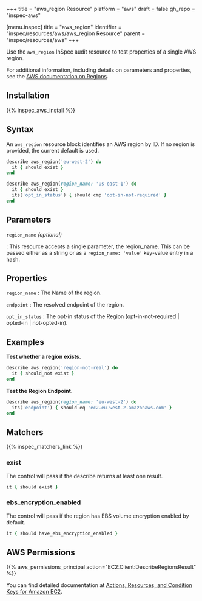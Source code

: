 +++
title = "aws_region Resource"
platform = "aws"
draft = false
gh_repo = "inspec-aws"

[menu.inspec]
title = "aws_region"
identifier = "inspec/resources/aws/aws_region Resource"
parent = "inspec/resources/aws"
+++

Use the `aws_region` InSpec audit resource to test properties of a single AWS region.

For additional information, including details on parameters and properties, see the [AWS documentation on Regions](https://docs.aws.amazon.com/AWSEC2/latest/UserGuide/using-regions-availability-zones.html).

## Installation

{{% inspec_aws_install %}}

## Syntax

An `aws_region` resource block identifies an AWS region by ID. If no region is provided, the current default is used.

```ruby
describe aws_region('eu-west-2') do
  it { should exist }
end
```

```ruby
describe aws_region(region_name: 'us-east-1') do
  it { should exist }
  its('opt_in_status') { should cmp 'opt-in-not-required' }
end
```

## Parameters

`region_name` _(optional)_

: This resource accepts a single parameter, the region_name. 
  This can be passed either as a string or as a `region_name: 'value'` key-value entry in a hash.

## Properties

`region_name`
: The Name of the region.

`endpoint`
: The resolved endpoint of the region.

`opt_in_status`
: The opt-in status of the Region (opt-in-not-required | opted-in | not-opted-in).

## Examples

**Test whether a region exists.**

```ruby
describe aws_region('region-not-real') do
  it { should_not exist }
end
```

**Test the Region Endpoint.**

```ruby
describe aws_region(region_name: 'eu-west-2') do
  its('endpoint') { should eq 'ec2.eu-west-2.amazonaws.com' }
end
```

## Matchers

{{% inspec_matchers_link %}}

### exist

The control will pass if the describe returns at least one result.

```ruby
it { should exist }
```

### ebs_encryption_enabled

The control will pass if the region has EBS volume encryption enabled by default.

```ruby
it { should have_ebs_encryption_enabled }
```

## AWS Permissions

{{% aws_permissions_principal action="EC2:Client:DescribeRegionsResult" %}}

You can find detailed documentation at [Actions, Resources, and Condition Keys for Amazon EC2](https://docs.aws.amazon.com/IAM/latest/UserGuide/list_amazonec2.html).
